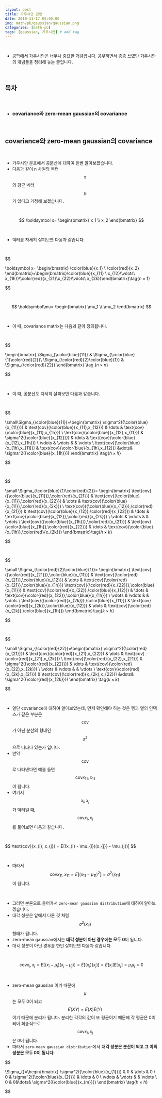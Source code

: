 ```yaml
---
layout: post
title: 가우시안 관련
date: 2019-11-17 00:00:00
img: math/pb/gaussian/gaussian.png
categories: [math-pb] 
tags: [gaussian, 가우시안] # add tag
---
```


<br>

- 공학에서 가우시안은 너무나 중요한 개념입니다. 공부하면서 종종 쓰였단 가우시안의 개념들을 정리해 놓는 글입니다.

<br>

## **목차**

<br>

- ### covariance와 zero-mean gaussian의 covariance

<br>

## **covariance와 zero-mean gaussian의 covariance**

<br>

- 가우시안 분포에서 공분산에 대하여 한번 알아보겠습니다.
- 다음과 같이 n 차원의 벡터 $$ x $$와 평균 벡터 $$ \mu $$가 있다고 가정해 보겠습니다.

<br>

$$ \boldsymbol x= \begin{bmatrix} x_1 \\ x_2 \end{bmatrix} $$

<br>

- 벡터를 자세히 살펴보면 다음과 같습니다.

<br>

$$

\boldsymbol x= \begin{bmatrix} \color{blue}{x_1} \\ \color{red}{x_2} \end{bmatrix}=\begin{bmatrix}\color{blue}{x_{11} \\ x_{12}\\\vdots\\ x_{1h}}\\\color{red}{x_{21}\\x_{22}\\\vdots\\ x_{2k}}\end{bmatrix}\tag{$n \times 1$} 

$$

<br>

$$ \boldsymbol\mu= \begin{bmatrix} \mu_1 \\ \mu_2 \end{bmatrix} $$

<br>

- 이 때, covariance matrix는 다음과 같이 정의됩니다.

<br>

$$ 

\begin{bmatrix}
\Sigma_{\color{blue}{11}} & \Sigma_{\color{blue}{1}\color{red}{2}}\\
\Sigma_{\color{red}{2}\color{blue}{1}} & \Sigma_{\color{red}{22}}
\end{bmatrix} \tag {$n \times n$}

$$

<br>

- 이 때, 공분산도 자세히 살펴보면 다음과 같습니다.

<br>

$$

\small\Sigma_{\color{blue}{11}}=\begin{bmatrix}
\sigma^2({\color{blue}{x_{11}}}) & \text{cov}(\color{blue}{x_{11},x_{12}}) & \dots & \text{cov}(\color{blue}{x_{11},x_{1h}}) \\
\text{cov}(\color{blue}{x_{12},x_{11}}) & \sigma^2({\color{blue}{x_{12}}}) & \dots & \text{cov}(\color{blue}{x_{12},x_{1h}}) \\
\vdots & \vdots & & \vdots \\
\text{cov}(\color{blue}{x_{1h},x_{11}})  &  \text{cov}(\color{blue}{x_{1h},x_{12}}) &\dots& \sigma^2({\color{blue}{x_{1h}}})
\end{bmatrix} \tag{$h \times h$}

$$

<br>

$$

\small \Sigma_{\color{blue}{1}\color{red}{2}}=
\begin{bmatrix}
\text{cov}({\color{blue}{x_{11}}},\color{red}{x_{21}}) & \text{cov}(\color{blue}{x_{11}},\color{red}{x_{22}}) & \dots & \text{cov}(\color{blue}{x_{11}},\color{red}{x_{2k}}) \\
\text{cov}({\color{blue}{x_{12}}},\color{red}{x_{21}}) & \text{cov}(\color{blue}{x_{12}},\color{red}{x_{22}}) & \dots & \text{cov}(\color{blue}{x_{12}},\color{red}{x_{2k}}) \\
\vdots & \vdots & & \vdots \\
\text{cov}({\color{blue}{x_{1h}}},\color{red}{x_{21}}) & \text{cov}(\color{blue}{x_{1h}},\color{red}{x_{22}}) & \dots & \text{cov}(\color{blue}{x_{1h}},\color{red}{x_{2k}})
\end{bmatrix}\tag{$h \times k$}

$$

<br>

$$

\small \Sigma_{\color{red}{2}\color{blue}{1}}=
\begin{bmatrix}
\text{cov}({\color{red}{x_{21}}},\color{blue}{x_{11}}) & \text{cov}(\color{red}{x_{21}},\color{blue}{x_{12}}) & \dots & \text{cov}(\color{red}{x_{21}},\color{blue}{x_{1h}}) \\\text{cov}({\color{red}{x_{22}}},\color{blue}{x_{11}}) & \text{cov}(\color{red}{x_{22}},\color{blue}{x_{12}}) & \dots & \text{cov}(\color{red}{x_{22}},\color{blue}{x_{1h}}) \\
\vdots & \vdots & & \vdots \\
\text{cov}({\color{red}{x_{2k}}},\color{blue}{x_{11}}) & \text{cov}(\color{red}{x_{2k}},\color{blue}{x_{12}}) & \dots & \text{cov}(\color{red}{x_{2k}},\color{blue}{x_{1h}})
\end{bmatrix}\tag{$k \times h$}

$$

<br>

$$

\small \Sigma_{\color{red}{22}}=\begin{bmatrix}
\sigma^2({\color{red}{x_{21}}}) & \text{cov}(\color{red}{x_{21},x_{22}}) & \dots & \text{cov}(\color{red}{x_{21},x_{2k}}) \\
\text{cov}(\color{red}{x_{22},x_{21}}) & \sigma^2({\color{red}{x_{22}}}) & \dots & \text{cov}(\color{red}{x_{22},x_{2k}}) \\
\vdots & \vdots & & \vdots \\
\text{cov}(\color{red}{x_{2k},x_{21}})  &  \text{cov}(\color{red}{x_{2k},x_{22}}) &\dots& \sigma^2({\color{red}{x_{2k}}})
\end{bmatrix} \tag{$k \times k$}

$$

<br>

- 일단 covariance에 대하여 알아보았는데, 먼저 확인해야 하는 것은 행과 열의 인덱스가 같은 부분은 $$ \text{cov} $$가 아닌 분산의 형태인 $$ \sigma^{2} $$으로 나타나 있는가 입니다.
- 만약 $$ \text{cov} $$로 나타낸다면 예를 들면 $$ \text{cov}{x_{11}, x_{11}} $$이 됩니다.
- 여기서  $$ x_{i}, x_{j} $$가 벡터일 때, $$ \text{cov}{x_{i}, x_{j}} $$를 풀어보면 다음과 같습니다.

<br>

$$ \text{cov}{x_{i}, x_{j}} = E[(x_{i} - \mu_{i})(x_{j}} - \mu_{j})] $$

<br>

- 따라서 $$ \text{cov}{x_{11}, x_{11}} =  E[(x_{11} - \mu_{11})^{2}] = \sigma^{2}(x_{11}) $$이 됩니다.

<br>

- 그러면 본론으로 들어가서 `zero-mean gaussian distribution`에 대하여 알아보겠습니다.
- 대각 성분은 앞에서 다룬 것 처럼 $$ \sigma^{2}(x_{ii}) $$ 형태가 됩니다.
- zero-mean gaussian에서는 **대각 성분이 아닌 경우에는 모두 0**이 됩니다.
- 대각 성분이 아닌 경우를 한번 살펴보면 다음과 같습니다.

<br>

$$ \text{cov}{x_{i}, x_{j}} = E[ (x_{i} - \mu_{i})(x_{j} - \mu_{j}) ] = E[ (x_{i})(x_{j}) ]  = E[x_{i}]E[x_{j}]  = \mu_{i}\mu_{j} = 0 $$

<br>

- zero-mean gaussian 이기 때문에 $$ \mu $$는 모두 0이 되고 $$ E(XY) = E(X)E(Y) $$이기 때문에 분리가 됩니다. 분리한 각각의 값이 또 평균이기 때문에 각 평균은 0이되어 최종적으로 $$ \text{cov}{x_{i}, x_{j}} $$은 0이 됩니다.
- 따라서 `zero-mean gaussian distribution`에서 **대각 성분은 분산이 되고 그 이외 성분은 모두 0이 됩니다.**


$$

\Sigma_{}=\begin{bmatrix}
\sigma^2({\color{blue}{x_{1}}}) & 0 & \dots & 0 \\
0 & \sigma^2({\color{blue}{x_{2}}}) & \dots & 0 \\
\vdots & \vdots & & \vdots \\
0 & 0&\dots& \sigma^2({\color{blue}{x_{m}}})
\end{bmatrix} \tag{$h \times h$}

$$